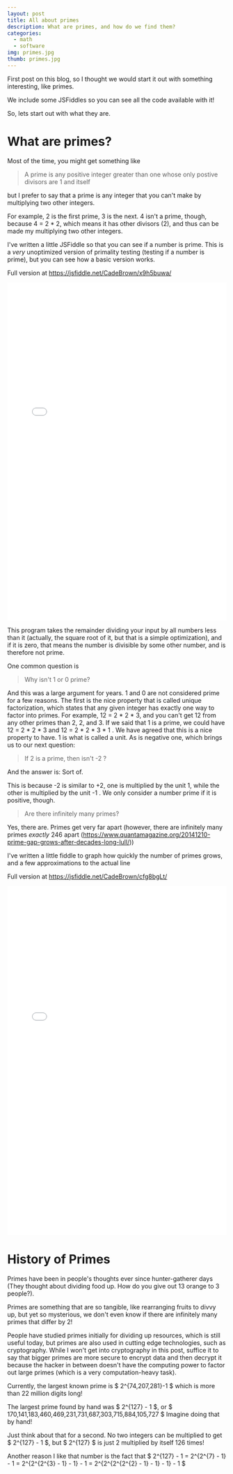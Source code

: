 ```yaml
---
layout: post
title: All about primes
description: What are primes, and how do we find them?
categories:
  - math
  - software
img: primes.jpg
thumb: primes.jpg
---
```

First post on this blog, so I thought we would start it out with something interesting, like primes.

We include some JSFiddles so you can see all the code available with it!

So, lets start out with what they are. 



# What are primes?

Most of the time, you might get something like 

> A prime is any positive integer greater than one whose only postive divisors are 1 and itself

but I prefer to say that a prime is any integer that you can't make by multiplying two other integers.

For example, 2 is the first prime, 3 is the next. 4 isn't a prime, though, because 4 = 2 * 2, which means it has other divisors (2), and thus can be made my multiplying two other integers.

I've written a little JSFiddle so that you can see if a number is prime. This is a *very* unoptimized version of primality testing (testing if a number is prime), but you can see how a basic version works.

Full version at <a href="https://jsfiddle.net/CadeBrown/x9h5buwa/" target="_blank">https://jsfiddle.net/CadeBrown/x9h5buwa/</a>

<iframe width="100%" height="775" src="//jsfiddle.net/CadeBrown/x9h5buwa/embedded/result,js,html/" allowfullscreen="allowfullscreen" frameborder="0"></iframe>

This program takes the remainder dividing your input by all numbers less than it (actually, the square root of it, but that is a simple optimization), and if it is zero, that means the number is divisible by some other number, and is therefore not prime.

One common question is

> Why isn't 1 or 0 prime?

And this was a large argument for years. 1 and 0 are not considered prime for a few reasons. The first is the nice property that is called unique factorization, which states that any given integer has exactly one way to factor into primes. For example, 12 = 2 * 2 * 3, and you can't get 12 from any other primes than 2, 2, and 3. If we said that 1 is a prime, we could have 12 = 2 * 2 * 3 and 12 = 2 * 2 * 3 * 1 . We have agreed that this is a nice property to have. 1 is what is called a unit. As is negative one, which brings us to our next question:

> If 2 is a prime, then isn't -2 ?

And the answer is: Sort of.

This is because -2 is similar to +2, one is multiplied by the unit 1, while the other is multiplied by the unit -1 . We only consider a number prime if it is positive, though.

> Are there infinitely many primes?

Yes, there are. Primes get very far apart (however, there are infinitely many primes *exactly* 246 apart (<a href="https://www.quantamagazine.org/20141210-prime-gap-grows-after-decades-long-lull/" target="_blank">https://www.quantamagazine.org/20141210-prime-gap-grows-after-decades-long-lull/</a>))

I've written a little fiddle to graph how quickly the number of primes grows, and a few approximations to the actual line

Full version at <a href="https://jsfiddle.net/CadeBrown/cfg8bgLt/" target="_blank">https://jsfiddle.net/CadeBrown/cfg8bgLt/</a>

<iframe width="100%" height="800" src="//jsfiddle.net/CadeBrown/cfg8bgLt/embedded/result,js,html/" allowfullscreen="allowfullscreen" frameborder="0"></iframe>


# History of Primes

Primes have been in people's thoughts ever since hunter-gatherer days (They thought about dividing food up. How do you give out 13 orange to 3 people?). 

Primes are something that are so tangible, like rearranging fruits to divvy up, but yet so mysterious, we don't even know if there are infinitely many primes that differ by 2!

People have studied primes initially for dividing up resources, which is still useful today, but primes are also used in cutting edge technologies, such as cryptography. While I won't get into cryptography in this post, suffice it to say that bigger primes are more secure to encrypt data and then decrypt it because the hacker in between doesn't have the computing power to factor out large primes (which is a very computation-heavy task).

Currently, the largest known prime is $ 2^{74,207,281}-1 $ which is more than 22 million digits long!

The largest prime found by hand was $ 2^{127} - 1 $, or $ 170,141,183,460,469,231,731,687,303,715,884,105,727 $ Imagine doing that by hand!

Just think about that for a second. No two integers can be multiplied to get $ 2^{127} - 1 $, but $ 2^{127} $ is just 2 multiplied by itself 126 times!

Another reason I like that number is the fact that $ 2^{127} - 1  = 2^{2^{7} - 1} - 1 = 2^{2^{2^{3} - 1} - 1} - 1 = 2^{2^{2^{2^{2} - 1} - 1} - 1} - 1 $ 

